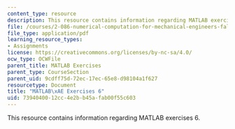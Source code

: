 ```yaml
---
content_type: resource
description: This resource contains information regarding MATLAB exercises 6.
file: /courses/2-086-numerical-computation-for-mechanical-engineers-fall-2012/7394040012cc4e2bb45afab00f55c603_MIT2_086F12_matlab_ex6.pdf
file_type: application/pdf
learning_resource_types:
- Assignments
license: https://creativecommons.org/licenses/by-nc-sa/4.0/
ocw_type: OCWFile
parent_title: MATLAB Exercises
parent_type: CourseSection
parent_uid: 9cdff75d-72ec-17ec-65e8-d98104a1f627
resourcetype: Document
title: "MATLAB\xAE Exercises 6"
uid: 73940400-12cc-4e2b-b45a-fab00f55c603
---
```

This resource contains information regarding MATLAB exercises 6.